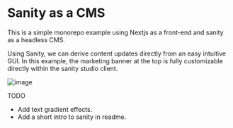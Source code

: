 # Sanity as a CMS

This is a simple monorepo example using Nextjs as a front-end and sanity as a headless CMS.

Using Sanity, we can derive content updates directly from an easy intuitive GUI. In this example, the marketing banner at the top is fully customizable directly within the sanity studio client.

![image](https://user-images.githubusercontent.com/26093912/183812832-61d20ab5-af25-4704-a6ef-493b9a357e79.png)


TODO
* Add text gradient effects.
* Add a short intro to sanity in readme.
